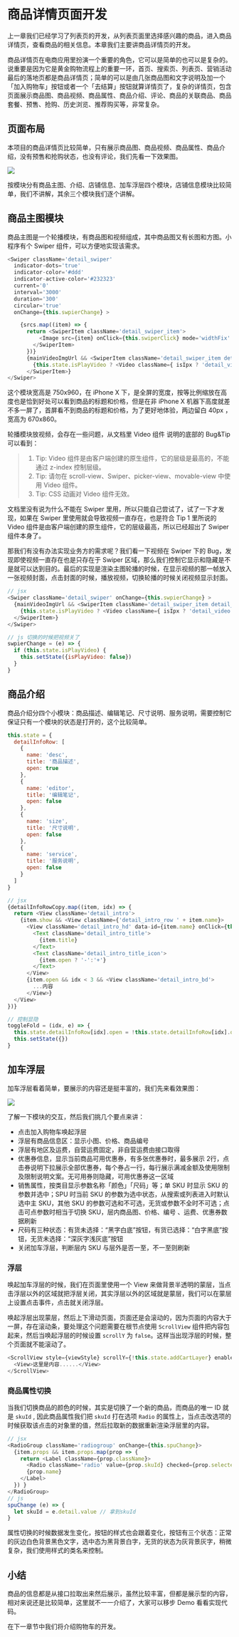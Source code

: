 
# 商品详情页面开发

上一章我们已经学习了列表页的开发，从列表页面里选择感兴趣的商品，进入商品详情页，查看商品的相关信息。本章我们主要讲商品详情页的开发。

商品详情页在电商应用里扮演一个重要的角色，它可以是简单的也可以是复杂的。说重要是因为它是黄金购物流程上的重要一环，首页、搜索页、列表页、营销活动最后的落地页都是商品详情页；简单的可以是由几张商品图和文字说明及加一个「加入购物车」按钮或者一个「去结算」按钮就算详情页了，复杂的详情页，包含页面展示商品图、商品视频、商品属性、商品介绍、评论、商品的关联商品、商品套餐、预售、抢购、历史浏览、推荐购买等，非常复杂。

## 页面布局

本项目的商品详情页比较简单，只有展示商品图、商品视频、商品属性、商品介绍，没有预售和抢购状态，也没有评论，我们先看一下效果图。

![](https://user-gold-cdn.xitu.io/2018/11/13/16708f61b3c68c22?w=750&h=2568&f=png&s=430922)

按模块分有商品主图、介绍、店铺信息、加车浮层四个模块，店铺信息模块比较简单，我们不讲解，其余三个模块我们逐个讲解。

## 商品主图模块

商品主图是一个轮播模块，有商品图和视频组成，其中商品图又有长图和方图。小程序有个 Swiper 组件，可以方便地实现该需求。

```JavaScript
<Swiper className='detail_swiper'
  indicator-dots='true'
  indicator-color='#ddd'
  indicator-active-color='#232323'
  current='0'
  interval='3000'
  duration='300'
  circular='true'
  onChange={this.swpierChange} >

    {srcs.map((item) => {
      return <SwiperItem className='detail_swiper_item'>
          <Image src={item} onClick={this.swiperClick} mode='widthFix' />
        </SwiperItem>
      })}
      {mainVideoImgUrl && <SwiperItem className='detail_swiper_item detail_swiper_item_video' >
        {this.state.isPlayVideo ? <Video className={ isIpx ? 'detail_video detail_video_ipx' : 'detail_video' } src={mainVideoPath} autoplay='true' show-fullscreen-btn='true' /> : <Image className='detail_video_cover' onClick={this.playVideo} src={mainVideoImgUrl} mode='widthFix' />}
      </SwiperItem>}
</Swiper>
```

这个模块宽高是 750x960，在 iPhone X 下，是全屏的宽度，按等比例缩放在高度也是恰到好处可以看到商品的标题和价格，但是在非 iPhone X 机器下高度就差不多一屏了，首屏看不到商品的标题和价格，为了更好地体验，两边留白 40px ，宽高为 670x860。

轮播模块放视频，会存在一些问题，从文档里 Video 组件 说明的底部的 Bug&Tip 可以看到：

> 1. Tip: Video 组件是由客户端创建的原生组件，它的层级是最高的，不能通过 z-index 控制层级。  
> 2. Tip: 请勿在 scroll-view、Swiper、picker-view、movable-view 中使用 Video 组件。  
> 3. Tip: CSS 动画对 Video 组件无效。  

文档里没有说为什么不能在 Swiper 里用，所以只能自己尝试了，试了一下才发现，如果在 Swiper 里使用就会导致视频一直存在，也是符合 Tip 1 里所说的 Video 组件是由客户端创建的原生组件，它的层级最高，所以已经超出了 Swiper 组件本身了。

那我们有没有办法实现业务方的需求呢？我们看一下视频在 Swiper 下的 Bug，发现即使视频一直存在也是只存在于 Swiper 区域，那么我们控制它显示和隐藏是不是就可以达到目的。最后的实现是渲染主图轮播的时候，在显示视频的那一帧放入一张视频封面，点击封面的时候，播放视频，切换轮播的时候关闭视频显示封面。

``` JavaScript
// jsx
<Swiper className='detail_swiper' onChange={this.swpierChange} >
  {mainVideoImgUrl && <SwiperItem className='detail_swiper_item detail_swiper_item_video' >
    {this.state.isPlayVideo ? <Video className={ isIpx ? 'detail_video detail_video_ipx' : 'detail_video' } src={mainVideoPath} autoplay='true' show-fullscreen-btn='true' /> : <Image className='detail_video_cover' onClick={this.playVideo} src={mainVideoImgUrl} mode='widthFix' />}
  </SwiperItem>}
</Swiper>

// js 切换的时候把视频关了
swpierChange = (e) => {
  if (this.state.isPlayVideo) {
    this.setState({isPlayVideo: false})
  }
}
```

## 商品介绍

商品介绍分四个小模块：商品描述、编辑笔记、尺寸说明、服务说明，需要控制它保证只有一个模块的状态是打开的，这个比较简单。

``` JavaScript
this.state = {
  detailInfoRow: [
    {
      name: 'desc',
      title: '商品描述',
      open: true
    },
    {
      name: 'editor',
      title: '编辑笔记',
      open: false
    },
    {
      name: 'size',
      title: '尺寸说明',
      open: false
    },
    {
      name: 'service',
      title: '服务说明',
      open: false
    }
  ]
}

// jsx
{detailInfoRowCopy.map((item, idx) => {
  return <View className='detail_intro'>
    {item.show && <View className={'detail_intro_row ' + item.name}>
      <View className='detail_intro_hd' data-id={item.name} onClick={this.toggleFold.bind(this, idx)}>
        <Text className='detail_intro_title'>
          {item.title}
        </Text>
        <Text className='detail_intro_title_icon'>
          {item.open ? '-':'+'}
        </Text>
      </View>
      {item.open && idx < 3 && <View className='detail_intro_bd'>
        ...内容
      </View>}
  </View>
})}

// 控制显隐
toggleFold = (idx, e) => {
  this.state.detailInfoRow[idx].open = !this.state.detailInfoRow[idx].open
  this.setState({})
}
```

## 加车浮层

加车浮层看着简单，要展示的内容还是挺丰富的，我们先来看效果图：

![](https://user-gold-cdn.xitu.io/2018/10/8/166516c7e6e935d0?w=375&h=667&f=png&s=47068)

了解一下模块的交互，然后我们挑几个要点来讲：

- 点击加入购物车唤起浮层
- 浮层有商品信息区：显示小图、价格、商品编号
- 浮层有地区及运费，自营运费固定，非自营运费由接口取得
- 优惠券信息，显示当前商品可用优惠券，有多张优惠券时，最多展示 2行，点击券说明下拉展示全部优惠券，每个券占一行，每行展示满减金额及使用限制及限制说明文案。无可用券则隐藏，可用优惠券这一区域
- 销售属性，按类目显示参数名称「颜色」「尺码」等；单  SKU 时显示 SKU 的参数并选中；SPU 时当前 SKU 的参数为选中状态，从搜索或列表进入时默认选中主 SKU，其他 SKU 的参数可选和不可选，无货或参数不全时不可选；点击可点参数时相当于切换 SKU，层内商品图、价格、编号 、运费、优惠券数据刷新
- 尺码有三种状态：有货未选择：“黑字白底”按钮，有货已选择：“白字黑底”按钮，无货未选择：“深灰字浅灰底”按钮
- 关闭加车浮层，判断层内 SKU 与层外是否一至，不一至则刷新

### 浮层

唤起加车浮层的时候，我们在页面里使用一个 View 来做背景半透明的蒙层，当点击浮层以外的区域就把浮层关闭，其实浮层以外的区域就是蒙层，我们可以在蒙层上设置点击事件，点击就关闭浮层。

唤起浮层出现蒙层，然后上下滑动页面，页面还是会滚动的，因为页面的内容大于一屏，存在滚动条，要处理这个问题需要在根节点使用 `ScrollView` 组件把内容包起来，然后当唤起浮层的时候设置 `scrollY` 为 `false`。这样当出现浮层的时候，整个页面就不能滚动了。

``` JavaScript
<ScrollView style={viewStyle} scrollY={!this.state.addCartLayer} enableBackToTop={true}>
  <View>这里是内容......</View>
</ScrollView>
```

### 商品属性切换

当我们切换商品的颜色的时候，其实是切换了一个新的商品，而商品的唯一 ID 就是 `skuId` , 因此商品属性我们把 `skuId` 打在选项 `Radio` 的属性上，当点击改选项的时候获取该点击的对象里的值，然后拉取新的数据重新渲染浮层里的内容。

``` JavaScript
// jsx
<RadioGroup className='radiogroup' onChange={this.spuChange}>
  {item.props && item.props.map(prop => {
    return <Label className={prop.className}>
      <Radio className='radio' value={prop.skuId} checked={prop.selected} />
      {prop.name}
    </Label>
  }) }
</RadioGroup>
// js
spuChange (e) => {
  let skuId = e.detail.value // 拿到skuId
}
```

属性切换的时候数据发生变化，按钮的样式也会跟着变化，按钮有三个状态：正常的灰边白色背景黑色文字，选中态为黑背景白字，无货的状态为灰背景灰字，稍微复杂，我们使用样式的类名来控制。

## 小结

商品的信息都是从接口拉取出来然后展示，虽然比较丰富，但都是展示型的内容，相对来说还是比较简单，这里就不一一介绍了，大家可以移步 Demo 看看实现代码。

在下一章节中我们将介绍购物车的开发。

